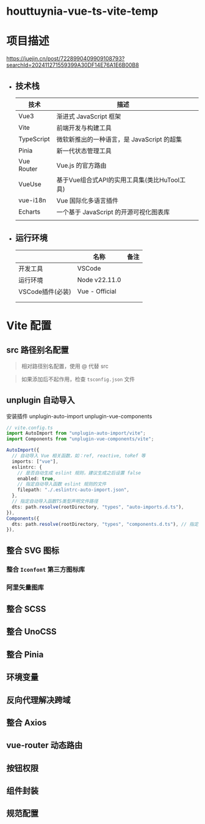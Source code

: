 # houttuynia-vue-ts-vite-temp

# 项目描述

https://juejin.cn/post/7228990409909108793?searchId=202411271559399A30DF14E76A1E6B00B8

* ## 技术栈

  | 技术       | 描述                                         |      |
  | ---------- | -------------------------------------------- | ---- |
  | Vue3       | 渐进式 JavaScript 框架                       |      |
  | Vite       | 前端开发与构建工具                           |      |
  | TypeScript | 微软新推出的一种语言，是 JavaScript 的超集   |      |
  | Pinia      | 新一代状态管理工具                           |      |
  | Vue Router | Vue.js 的官方路由                            |      |
  | VueUse     | 基于Vue组合式API的实用工具集(类比HuTool工具) |      |
  | vue-i18n   | Vue 国际化多语言插件                         |      |
  | Echarts    | 一个基于 JavaScript 的开源可视化图表库       |      |
  |            |                                              |      |

  

* ## **运行环境**

  |                  | 名称           | 备注 |
  | ---------------- | -------------- | ---- |
  | 开发工具         | VSCode         |      |
  | 运行环境         | Node v22.11.0  |      |
  | VSCode插件(必装) | Vue - Official |      |
  |                  |                |      |
  |                  |                |      |





# Vite 配置

## src 路径别名配置

> 相对路径别名配置，使用 @ 代替 src

> 如果添加后不起作用，检查 `tsconfig.json` 文件



## unplugin 自动导入

安装插件 unplugin-auto-import unplugin-vue-components

```ts
// vite.config.ts
import AutoImport from "unplugin-auto-import/vite";
import Components from "unplugin-vue-components/vite";

AutoImport({
  // 自动导入 Vue 相关函数，如：ref, reactive, toRef 等
  imports: ["vue"],
  eslintrc: {
    // 是否自动生成 eslint 规则，建议生成之后设置 false
    enabled: true,
    // 指定自动导入函数 eslint 规则的文件
    filepath: "./.eslintrc-auto-import.json",
  },
  // 指定自动导入函数TS类型声明文件路径
  dts: path.resolve(rootDirectory, "types", "auto-imports.d.ts"),
}),
Components({
  dts: path.resolve(rootDirectory, "types", "components.d.ts"), // 指定自动导入组件TS类型声明文件路径
}),
```





## 整合 SVG 图标

### 整合 `Iconfont` 第三方图标库

[vite-plugin-svg-icons 官方文档]: (https://github.com/vbenjs/vite-plugin-svg-icons/blob/main/README.zh_CN.md)







### 阿里矢量图库





## 整合 SCSS



## 整合 UnoCSS



## 整合 Pinia



## 环境变量



## 反向代理解决跨域



## 整合 Axios



## vue-router 动态路由



## 按钮权限





## 组件封装



## 规范配置

